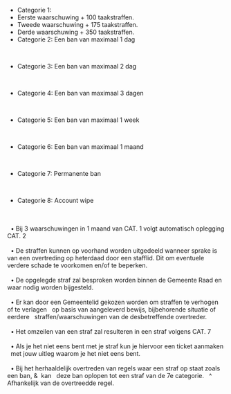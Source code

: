 - Categorie 1:<br>
- Eerste waarschuwing + 100 taakstraffen.<br>
- Tweede waarschuwing + 175 taakstraffen.<br>
- Derde waarschuwing + 350 taakstraffen.<br>
- Categorie 2: Een ban van maximaal 1 dag
<br>

- Categorie 3: Een ban van maximaal 2 dag
<br>

- Categorie 4: Een ban van maximaal 3 dagen
<br>

- Categorie 5: Een ban van maximaal 1 week
<br>

- Categorie 6: Een ban van maximaal 1 maand
<br>

- Categorie 7: Permanente ban
<br>

- Categorie 8: Account wipe
<br>

<br>
&nbsp;    • Bij 3 waarschuwingen in 1 maand van CAT. 1 volgt automatisch oplegging CAT. 2
<br>
<br>
&nbsp;    • De straffen kunnen op voorhand worden uitgedeeld wanneer sprake is van een
overtreding op heterdaad door een stafflid. Dit om eventuele verdere schade te
voorkomen en/of te beperken.
<br>
<br>
&nbsp;    • De opgelegde straf zal besproken worden binnen de Gemeente Raad en waar nodig
worden bijgesteld.
<br>
<br>
&nbsp;    • Er kan door een Gemeentelid gekozen worden om straffen te verhogen of te verlagen
&nbsp;    op basis van aangeleverd bewijs, bijbehorende situatie of eerdere
&nbsp;    straffen/waarschuwingen van de desbetreffende overtreder.
<br>
<br>
&nbsp;    • Het omzeilen van een straf zal resulteren in een straf volgens CAT. 7
<br>
<br>
 &nbsp;   • Als je het niet eens bent met je straf kun je hiervoor een ticket aanmaken
 &nbsp;   met jouw uitleg waarom je het niet eens bent.
<br>
<br>
&nbsp;    • Bij het herhaaldelijk overtreden van regels waar een straf op staat zoals een ban, &&nbsp;      kan
&nbsp;    deze ban oplopen tot een straf van de 7e categorie.
&nbsp;    ^ Afhankelijk van de overtreedde regel.
<br>
<br>


<br></br>